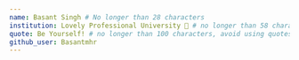 ```yaml
---
name: Basant Singh # No longer than 28 characters
institution: Lovely Professional University 🚩 # no longer than 58 characters
quote: Be Yourself! # no longer than 100 characters, avoid using quotes(") to guarantee the format remains the same.
github_user: Basantmhr
---
```

